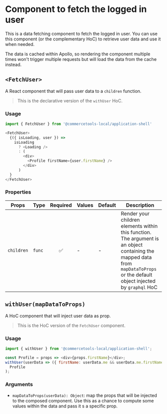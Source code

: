 # Component to fetch the logged in user

This is a data fetching component to fetch the logged in user.
You can use this component (or the complementary HoC) to retrieve user data and use it when needed.

The data is cached within Apollo, so rendering the component multiple times won't trigger multiple requests but will load the data from the cache instead.

## `<FetchUser>`

A React component that will pass user data to a `children` function.

> This is the declarative version of the `withUser` HoC.

### Usage

```js
import { FetchUser } from '@commercetools-local/application-shell'

<FetchUser>
  {({ isLoading, user }) =>
    isLoading
      ? <Loading />
      : (
        <div>
          <Profile firstName={user.firstName} />
        </div>
      )
  }
</FetchUser>
```

### Properties

| Props      | Type   | Required | Values | Default | Description                                                                                                                                                                    |
| ---------- | ------ | :------: | ------ | ------- | ------------------------------------------------------------------------------------------------------------------------------------------------------------------------------ |
| `children` | `func` |    ✅    | -      | -       | Render your children elements within this function. The argument is an object containing the mapped data from `mapDataToProps` or the default object injected by `graphql` HoC |

## `withUser(mapDataToProps)`

A HoC component that will inject user data as prop.

> This is the HoC version of the `FetchUser` component.

### Usage

```js
import { withUser } from '@commercetools-local/application-shell';

const Profile = props => <div>{props.firstName}</div>;
withUser(userData => ({ firstName: userData.me && userData.me.firstName }))(
  Profile
);
```

### Arguments

- `mapDataToProps(userData): Object`: map the props that will be injected to the composed component. Use this as a chance to compute some values within the data and pass it s a specific prop.
